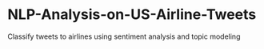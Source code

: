 # NLP-Analysis-on-US-Airline-Tweets
Classify tweets to airlines using sentiment analysis and topic modeling
